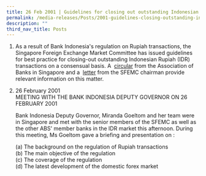 ```yaml
---
title: 26 Feb 2001 | Guidelines for closing out outstanding Indonesian Rupiah
permalink: /media-releases/Posts/2001-guidelines-closing-outstanding-indonesian-rupiah/
description: ""
third_nav_title: Posts
---
```

1.  As a result of Bank Indonesia's regulation on Rupiah transactions, the Singapore Foreign Exchange Market Committee has issued guidelines for best practice for closing-out outstanding Indonesian Rupiah (IDR) transactions on a consensual basis. A  [circular](/files/Media/1Feb2001-Guidelines-for-closing-IDR-circular.pdf) from the Association of Banks in Singapore and a  [letter](/files/Media/1Feb2001-Guidelines-for-closing-IDR-letter.pdf) from the SFEMC chairman provide relevant information on this matter.
    
2.  26 February 2001   
    MEETING WITH THE BANK INDONESIA DEPUTY GOVERNOR ON 26 FEBRUARY 2001   
      
    Bank Indonesia Deputy Governor, Miranda Goeltom and her team were in Singapore and met with the senior members of the SFEMC as well as the other ABS' member banks in the IDR market this afternoon. During this meeting, Ms Goeltom gave a briefing and presentation on :   
      
    (a) The background on the regulation of Rupiah transactions   
    (b) The main objective of the regulation   
    (c) The coverage of the regulation   
    (d) The latest development of the domestic forex market